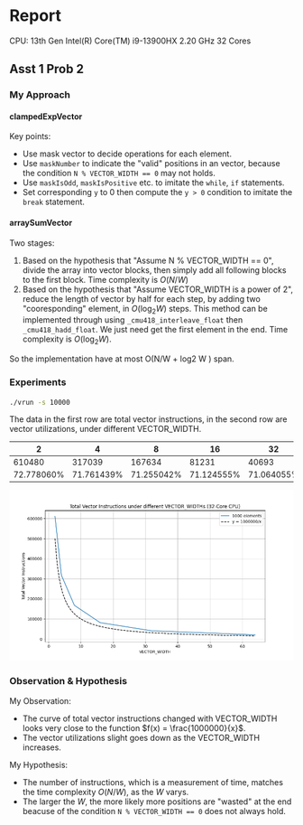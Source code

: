 # Report

CPU:
13th Gen Intel(R) Core(TM) i9-13900HX 2.20 GHz 32 Cores

## Asst 1 Prob 2

### My Approach

#### clampedExpVector

Key points:

- Use mask vector to decide operations for each element.
- Use `maskNumber` to indicate the "valid" positions in an vector, because the condition `N % VECTOR_WIDTH == 0` may not holds.
- Use `maskIsOdd`, `maskIsPositive` etc. to imitate the `while`, `if` statements.
- Set corresponding `y` to 0 then compute the `y > 0` condition to imitate the `break` statement. 

#### arraySumVector

Two stages:

1. Based on the hypothesis that "Assume N % VECTOR_WIDTH == 0", divide the array into vector blocks, then simply add all following blocks to the first block. Time complexity is $O(N/W)$
2. Based on the hypothesis that "Assume VECTOR_WIDTH is a power of 2", reduce the length of vector by half for each step, by adding two "cooresponding" element, in $O(\log_2{W})$ steps. This method can be implemented through using `_cmu418_interleave_float` then `_cmu418_hadd_float`. We just need get the first element in the end. Time complexity is $O(\log_2{W})$.

So the implementation have at most O(N/W + log2 W ) span.


### Experiments

```bash
./vrun -s 10000
```

The data in the first row are total vector instructions, in the second row are vector utilizations, under different VECTOR_WIDTH.

| 2          | 4          | 8          | 16         | 32         | 64         |
|------------|------------|------------|------------|------------|------------|
| 610480     | 317039     | 167634     | 81231      | 40693      | 20413      |
| 72.778060% | 71.761439% | 71.255042% | 71.124555% | 71.064055% | 70.957463% |

![Vector Instructions](./vec_insts.png)

### Observation & Hypothesis

My Observation:

- The curve of total vector instructions changed with VECTOR_WIDTH looks very close to the function $f(x) = \frac{1000000}{x}$.
- The vector utilizations slight goes down as the VECTOR_WIDTH increases.


My Hypothesis:

- The number of instructions, which is a measurement of time, matches the time complexity $O(N/W)$, as the $W$ varys. 
- The larger the $W$, the more likely more positions are "wasted" at the end beacuse of the condition `N % VECTOR_WIDTH == 0` does not always hold.
